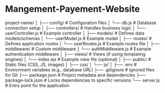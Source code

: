 # Mangement-Payement-Website

project-name/
│
├── config/                # Configuration files
│   └── db.js              # Database connection setup
│
├── controllers/           # Handles business logic
│   └── userController.js  # Example controller
│
├── models/                # Defines data models/schemas
│   └── userModel.js       # Example model
│
├── routes/                # Defines application routes
│   └── userRoutes.js      # Example routes file
│
├── middleware/            # Custom middleware
│   └── authMiddleware.js  # Example authentication middleware
│
├── views/                 # Views (if using templating engines)
│   └── index.ejs          # Example view file (optional)
│
├── public/                # Static files (CSS, JS, images)
│   ├── css/
│   └── js/
│
├── .env                   # Environment variables (e.g., database URL)
├── .gitignore             # Ignored files for Git
├── package.json           # Project metadata and dependencies
├── package-lock.json      # Locks dependencies to specific versions
└── server.js              # Entry point for the application
